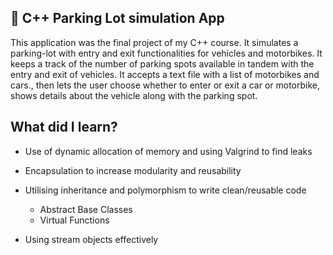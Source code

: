 ## 📝 C++ Parking Lot simulation App

This application was the final project of my C++ course. It simulates a parking-lot with entry and exit functionalities for vehicles and motorbikes. It keeps a track of the number of parking spots available in tandem with the entry and exit of vehicles. It accepts a text file with a list of motorbikes and cars., then lets the user choose whether to enter or exit a car or motorbike, shows details about the vehicle along with the parking spot.

## What did I learn?

- Use of dynamic allocation of memory and using Valgrind to find leaks
- Encapsulation to increase modularity and reusability
- Utilising inheritance and polymorphism to write clean/reusable code
   - Abstract Base Classes
   - Virtual Functions

- Using stream objects effectively 
